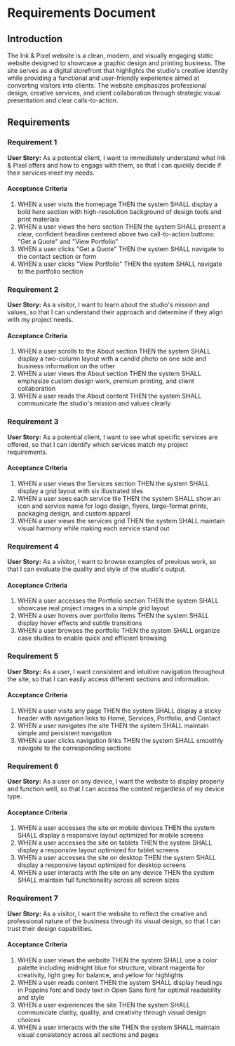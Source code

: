 # Requirements Document

## Introduction

The Ink & Pixel website is a clean, modern, and visually engaging static website designed to showcase a graphic design and printing business. The site serves as a digital storefront that highlights the studio's creative identity while providing a functional and user-friendly experience aimed at converting visitors into clients. The website emphasizes professional design, creative services, and client collaboration through strategic visual presentation and clear calls-to-action.

## Requirements

### Requirement 1

**User Story:** As a potential client, I want to immediately understand what Ink & Pixel offers and how to engage with them, so that I can quickly decide if their services meet my needs.

#### Acceptance Criteria

1. WHEN a user visits the homepage THEN the system SHALL display a bold hero section with high-resolution background of design tools and print materials
2. WHEN a user views the hero section THEN the system SHALL present a clear, confident headline centered above two call-to-action buttons: "Get a Quote" and "View Portfolio"
3. WHEN a user clicks "Get a Quote" THEN the system SHALL navigate to the contact section or form
4. WHEN a user clicks "View Portfolio" THEN the system SHALL navigate to the portfolio section

### Requirement 2

**User Story:** As a visitor, I want to learn about the studio's mission and values, so that I can understand their approach and determine if they align with my project needs.

#### Acceptance Criteria

1. WHEN a user scrolls to the About section THEN the system SHALL display a two-column layout with a candid photo on one side and business information on the other
2. WHEN a user views the About section THEN the system SHALL emphasize custom design work, premium printing, and client collaboration
3. WHEN a user reads the About content THEN the system SHALL communicate the studio's mission and values clearly

### Requirement 3

**User Story:** As a potential client, I want to see what specific services are offered, so that I can identify which services match my project requirements.

#### Acceptance Criteria

1. WHEN a user views the Services section THEN the system SHALL display a grid layout with six illustrated tiles
2. WHEN a user sees each service tile THEN the system SHALL show an icon and service name for logo design, flyers, large-format prints, packaging design, and custom apparel
3. WHEN a user views the services grid THEN the system SHALL maintain visual harmony while making each service stand out

### Requirement 4

**User Story:** As a visitor, I want to browse examples of previous work, so that I can evaluate the quality and style of the studio's output.

#### Acceptance Criteria

1. WHEN a user accesses the Portfolio section THEN the system SHALL showcase real project images in a simple grid layout
2. WHEN a user hovers over portfolio items THEN the system SHALL display hover effects and subtle transitions
3. WHEN a user browses the portfolio THEN the system SHALL organize case studies to enable quick and efficient browsing

### Requirement 5

**User Story:** As a user, I want consistent and intuitive navigation throughout the site, so that I can easily access different sections and information.

#### Acceptance Criteria

1. WHEN a user visits any page THEN the system SHALL display a sticky header with navigation links to Home, Services, Portfolio, and Contact
2. WHEN a user navigates the site THEN the system SHALL maintain simple and persistent navigation
3. WHEN a user clicks navigation links THEN the system SHALL smoothly navigate to the corresponding sections

### Requirement 6

**User Story:** As a user on any device, I want the website to display properly and function well, so that I can access the content regardless of my device type.

#### Acceptance Criteria

1. WHEN a user accesses the site on mobile devices THEN the system SHALL display a responsive layout optimized for mobile screens
2. WHEN a user accesses the site on tablets THEN the system SHALL display a responsive layout optimized for tablet screens
3. WHEN a user accesses the site on desktop THEN the system SHALL display a responsive layout optimized for desktop screens
4. WHEN a user interacts with the site on any device THEN the system SHALL maintain full functionality across all screen sizes

### Requirement 7

**User Story:** As a visitor, I want the website to reflect the creative and professional nature of the business through its visual design, so that I can trust their design capabilities.

#### Acceptance Criteria

1. WHEN a user views the website THEN the system SHALL use a color palette including midnight blue for structure, vibrant magenta for creativity, light grey for balance, and yellow for highlights
2. WHEN a user reads content THEN the system SHALL display headings in Poppins font and body text in Open Sans font for optimal readability and style
3. WHEN a user experiences the site THEN the system SHALL communicate clarity, quality, and creativity through visual design choices
4. WHEN a user interacts with the site THEN the system SHALL maintain visual consistency across all sections and pages